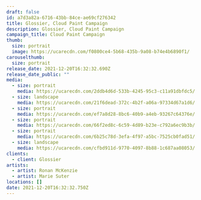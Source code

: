 ```yaml
---
draft: false
id: a7d3a82a-6716-43bb-84ce-ae69cf276342
title: Glossier, Cloud Paint Campaign
description: Glossier, Cloud Paint Campaign
campaign_title: Cloud Paint Campaign
thumb:
  size: portrait
  image: https://ucarecdn.com/f0800ce4-5b68-435b-9a08-b74e4b6890f1/
carouselthumb:
  size: portrait
release_date: 2021-12-20T16:32:32.690Z
release_date_public: ""
media:
  - size: portrait
    media: https://ucarecdn.com/2ddb4d6d-533b-4245-95c3-c11a91dbfdc5/
  - size: landscape
    media: https://ucarecdn.com/21f6dead-372c-4b2f-a06a-97334d67a1d6/
  - size: portrait
    media: https://ucarecdn.com/ef7a8d28-8bc6-40b9-a4eb-93267c64376e/
  - size: portrait
    media: https://ucarecdn.com/66f2ed8c-6c59-4d89-b23e-c792a6ec9b3b/
  - size: portrait
    media: https://ucarecdn.com/6b25c78d-3efa-4f97-a5bc-7525cb0fad51/
  - size: landscape
    media: https://ucarecdn.com/cfbd911d-9770-4097-8b88-1c687aa08053/
clients:
  - client: Glossier
artists:
  - artist: Ronan McKenzie
  - artist: Marie Suter
locations: []
date: 2021-12-20T16:32:32.750Z
---
```

